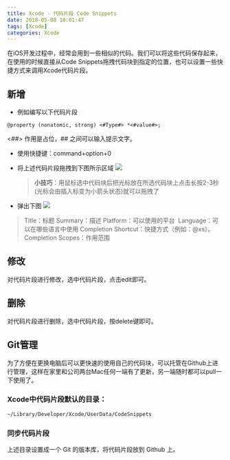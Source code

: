 ```yaml
---
title: Xcode - 代码片段 Code Snippets
date: 2018-05-08 10:01:47
tags: [Xcode]
categories: Xcode
---
```

在iOS开发过程中，经常会用到一些相似的代码。我们可以将这些代码保存起来，在使用的时候直接从Code Snippets拖拽代码块到指定的位置，也可以设置一些快捷方式来调用Xcode代码片段。
## 新增
* 例如编写以下代码片段
``` objc
@property (nonatomic, strong) <#Type#> *<#value#>;
```
<##> 作用是占位，## 之间可以输入提示文字。
* 使用快捷键：command+option+0
* 将上述代码片段拖拽到下图所示区域
	![](/images/code_snippets.png)
	> **小技巧**：用鼠标选中代码块后把光标放在所选代码块上点击长按2-3秒(光标会由插入标变为小箭头状态)就可以拖拽了

* 弹出下图
	![](/images/code_snippet_dialog.png)
> Title：标题
> Summary：描述
> Platform：可以使用的平台 
> Language：可以在哪些语言中使用
> Completion Shortcut：快捷方式（例如：@xs）。 
> Completion Scopes：作用范围

## 修改
对代码片段进行修改，选中代码片段，点击edit即可。
## 删除
对代码片段进行删除，选中代码片段，按delete键即可。
## Git管理
为了方便在更换电脑后可以更快速的使用自己的代码块，可以托管在Github上进行管理，这样在家里和公司两台Mac任何一端有了更新，另一端随时都可以pull一下使用了。
### Xcode中代码片段默认的目录：
``` bash
~/Library/Developer/Xcode/UserData/CodeSnippets
```
### 同步代码片段
上述目录设置成一个 Git 的版本库，将代码片段放到 Github 上。
